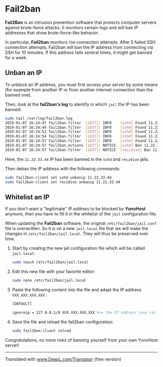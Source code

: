 # Fail2ban

**Fail2Ban** is an intrusion prevention software that protects computer servers against brute-force attacks. It monitors certain logs and will ban IP addresses that show brute-force-like behavior.

In particular, **Fail2ban** monitors `SSH` connection attempts. After 5 failed SSH connection attempts, Fail2ban will ban the IP address from connecting via SSH for 10 minutes. If this address fails several times, it might get banned for a week.

## Unban an IP

To unblock an IP address, you must first access your server by some means (for example from another IP or from another internet connection than the banned one).

Then, look at the **fail2ban's log** to identify in which `jail` the IP has been banned:

```bash
sudo tail /var/log/fail2ban.log
2019-01-07 16:24:47 fail2ban.filter  [1837]: INFO    [sshd] Found 11.22.33.44
2019-01-07 16:24:49 fail2ban.filter  [1837]: INFO    [sshd] Found 11.22.33.44
2019-01-07 16:24:51 fail2ban.filter  [1837]: INFO    [sshd] Found 11.22.33.44
2019-01-07 16:24:54 fail2ban.filter  [1837]: INFO    [sshd] Found 11.22.33.44
2019-01-07 16:24:57 fail2ban.filter  [1837]: INFO    [sshd] Found 11.22.33.44
2019-01-07 16:24:57 fail2ban.actions [1837]: NOTICE  [sshd] Ban 11.22.33.44
2019-01-07 16:24:57 fail2ban.filter  [1837]: NOTICE  [recidive] Ban 11.22.33.44
```

Here, the `11.22.33.44` IP has been banned in the `sshd` and `recidive` jails.

Then deban the IP address with the following commands:

```bash
sudo fail2ban-client set sshd unbanip 11.22.33.44
sudo fail2ban-client set recidive unbanip 11.22.33.44
```

## Whitelist an IP

If you don't want a "legitimate" IP address to be blocked by **YunoHost** anymore, then you have to fill it in the whitelist of the `jail` configuration file.

When updating the **Fail2ban** software, the original `/etc/fail2ban/jail.conf` file is overwritten. So it is on a new `jail.local` file that we will make the changes in `/etc/fail2ban/jail.local`. They will thus be preserved over time.

1. Start by creating the new jail configuration file which will be called `jail.local`:

    ```bash
    sudo touch /etc/fail2ban/jail.local
    ```

2. Edit this new file with your favorite editor:

    ```bash
    sudo nano /etc/fail2ban/jail.local
    ```

3. Paste the following content into the file and adapt the IP address `XXX.XXX.XXX.XXX` :

    ```bash
    [DEFAULT]

    ignoreip = 127.0.0.1/8 XXX.XXX.XXX.XXX #<= the IP address (you can put more than one, separated by a space) that you want to whitelist
    ```

4. Save the file and reload the fail2ban configuration:

    ```bash
    sudo fail2ban-client reload
    ```

Congratulations, no more risks of banning yourself from your own YunoHost server!

----

Translated with www.DeepL.com/Translator (free version)
